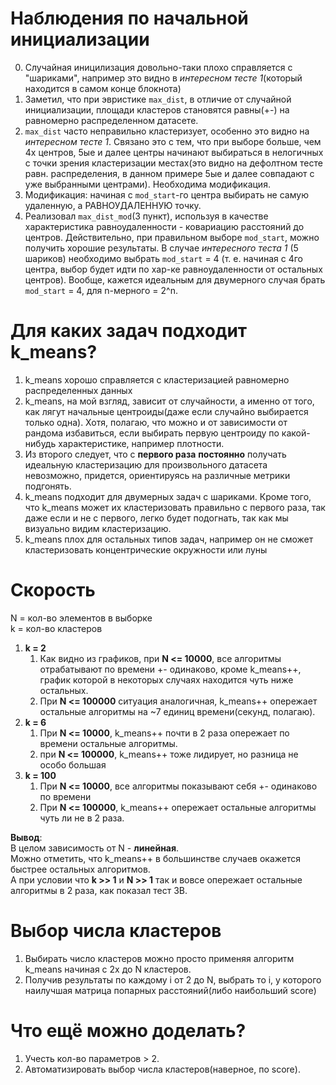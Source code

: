 # Наблюдения по начальной инициализации
0. Случайная иницилизация довольно-таки плохо справляется с "шариками", например это видно в *интересном тесте 1*(который находится в самом конце блокнота)
1. Заметил, что при эвристике `max_dist`, в отличие от случайной инициализации, площади кластеров становятся равны(+-) на равномерно распределенном датасете.
2. `max_dist` часто неправильно кластеризует, особенно это видно на *интересном тесте 1*. Связано это с тем, что при выборе больше, чем 4х центров, 5ые и далее центры начинают выбираться в нелогичных с точки зрения кластеризации местах(это видно на дефолтном тесте равн. распределения, в данном примере 5ые и далее совпадают с уже выбранными центрами). Необходима модификация.
3. Модификация: начиная с `mod_start`-го центра выбирать не самую удаленную, а РАВНОУДАЛЕННУЮ точку.
4. Реализовал `max_dist_mod`(3 пункт), используя в качестве характеристика равноудаленности - ковариацию расстояний до центров. Действительно, при правильном выборе `mod_start`, можно получить хорошие результаты. В случае *интересного теста 1* (5 шариков) необходимо выбрать `mod_start` = 4 (т. е. начиная с 4го центра, выбор будет идти по хар-ке равноудаленности от остальных центров). Вообще, кажется идеальным для двумерного случая брать `mod_start` = 4, для n-мерного = 2^n.

# Для каких задач подходит k_means? 
1. k_means хорошо справляется с кластеризацией равномерно распределенных данных
2. k_means, на мой взгляд, зависит от случайности, а именно от того, как лягут начальные центроиды(даже если случайно выбирается только одна). Хотя, полагаю, что можно и от зависимости от рандома избавиться, если выбирать первую центроиду по какой-нибудь характеристике, например плотности.
3. Из второго следует, что с **первого раза** **постоянно** получать идеальную кластеризацию для произвольного датасета невозможно, придется, ориентируясь на различные метрики подгонять.
4. k_means подходит для двумерных задач с шариками. Кроме того, что k_means может их кластеризовать правильно с первого раза, так даже если и не с первого, легко будет подогнать, так как мы визуально видим кластеризацию.
5. k_means плох для остальных типов задач, например он не сможет кластеризовать концентрические окружности или луны 

# Скорость
N = кол-во элементов в выборке <br />
k = кол-во кластеров <br />
1. **k = 2**
    1. Как видно из графиков, при **N <= 10000**, все алгоритмы отрабатывают по времени +- одинаково, кроме k_means++, график которой в некоторых случаях находится чуть ниже остальных.
    2. При **N <= 100000** ситуация аналогичная, k_means++ опережает остальные алгоритмы на ~7 единиц времени(секунд, полагаю).
2. **k = 6**
    1. При **N <= 10000**, k_means++ почти в 2 раза опережает по времени остальные алгоритмы.
    2. при **N <= 100000**, k_means++ тоже лидирует, но разница не особо большая
3. **k = 100**
    1. При **N <= 10000**, все алгоритмы показывают себя +- одинаково по времени
    2. При **N <= 100000**, k_means++ опережает остальные алгоритмы чуть ли не в 2 раза.
    
**Вывод**: <br />
В целом зависимость от N - **линейная**. <br />
Можно отметить, что k_means++ в большинстве случаев окажется быстрее остальных алгоритмов. <br />
А при условии что **k >> 1** и **N >> 1** так и вовсе опережает остальные алгоритмы в 2 раза, как показал тест 3B. 

# Выбор числа кластеров
1. Выбирать число кластеров можно просто применяя алгоритм k_means начиная с 2х до N кластеров.
2. Получив результаты по каждому i от 2 до N, выбрать то i, у которого наилучшая матрица попарных расстояний(либо наибольший score) 

# Что ещё можно доделать?
1. Учесть кол-во параметров > 2. 
2. Автоматизировать выбор числа кластеров(наверное, по score).